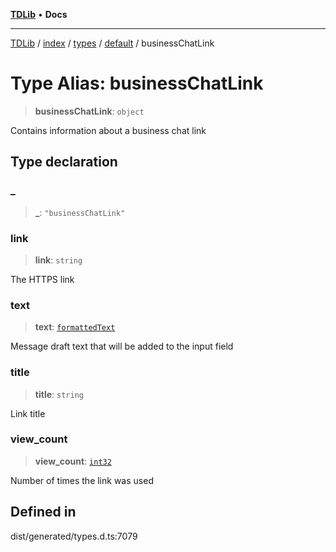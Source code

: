 [**TDLib**](../../../../../../README.md) • **Docs**

***

[TDLib](../../../../../../modules.md) / [index](../../../../../README.md) / [types](../../../README.md) / [default](../README.md) / businessChatLink

# Type Alias: businessChatLink

> **businessChatLink**: `object`

Contains information about a business chat link

## Type declaration

### \_

> **\_**: `"businessChatLink"`

### link

> **link**: `string`

The HTTPS link

### text

> **text**: [`formattedText`](formattedText-1.md)

Message draft text that will be added to the input field

### title

> **title**: `string`

Link title

### view\_count

> **view\_count**: [`int32`](int32-1.md)

Number of times the link was used

## Defined in

dist/generated/types.d.ts:7079
